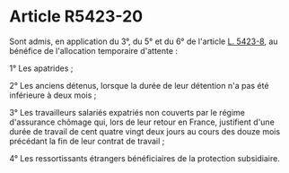 # Article R5423-20

Sont admis, en application du 3°, du 5° et du 6° de l'article [L. 5423-8][1], au bénéfice de l'allocation temporaire d'attente :

1° Les apatrides ;

2° Les anciens détenus, lorsque la durée de leur détention n'a pas été inférieure à deux mois ;

3° Les travailleurs salariés expatriés non couverts par le régime d'assurance chômage qui, lors de leur retour en France, justifient d'une durée de travail de cent quatre vingt deux jours au cours des douze mois précédant la fin de leur contrat de travail ;

4° Les ressortissants étrangers bénéficiaires de la protection subsidiaire.

 [1]: /affichCodeArticle.do?cidTexte=LEGITEXT000006072050&idArticle=LEGIARTI000006903854&dateTexte=&categorieLien=cid